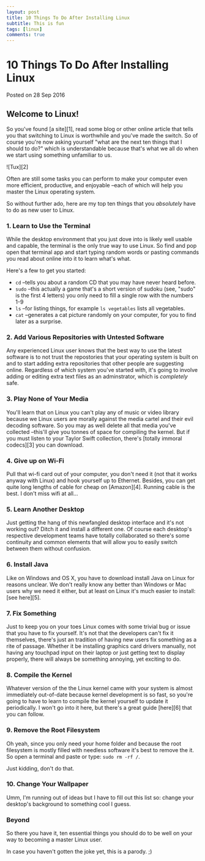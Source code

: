 ```yaml
---
layout: post
title: 10 Things To Do After Installing Linux
subtitle: This is fun
tags: [linux]
comments: true
---
```


# 10 Things To Do After Installing Linux

Posted on 28 Sep 2016

## Welcome to Linux!

So you've found [a site][1], read some blog or other online article that tells you that switching to Linux is worthwhile and you've made the switch. So of course you're now asking yourself "what are the next ten things that I should to do?" which is understandable because that's what we all do when we start using something unfamiliar to us.

![Tux][2]

Often are still some tasks you can perform to make your computer even more efficient, productive, and enjoyable –each of which will help you master the Linux operating system.

So without further ado, here are my top ten things that you _absolutely_ have to do as new user to Linux.

### 1\. Learn to Use the Terminal

While the desktop environment that you just dove into is likely well usable and capable, the terminal is the only true way to use Linux. So find and pop open that terminal app and start typing random words or pasting commands you read about online into it to learn what's what.

Here's a few to get you started:

* `cd` –tells you about a random CD that you may have never heard before.
* `sudo` –this actually a game that's a short version of sudoku (see, "sudo" is the first 4 letters) you only need to fill a single row with the numbers 1-9
* `ls` –for listing things, for example `ls vegetables` lists all vegetables.
* `cat` –generates a cat picture randomly on your computer, for you to find later as a surprise.

### 2\. Add Various Repositories with Untested Software

Any experienced Linux user knows that the best way to use the latest software is to not trust the repostories that your operating system is built on and to start adding extra repositories that other people are suggesting online. Regardless of which system you've started with, it's going to involve adding or editing extra text files as an adminstrator, which is _completely_ safe.

### 3\. Play None of Your Media

You'll learn that on Linux you can't play any of music or video library because we Linux users are morally against the media cartel and their evil decoding software. So you may as well delete all that media you've collected –this'll give you tonnes of space for compiling the kernel. But if you must listen to your Taylor Swift collection, there's [totally immoral codecs][3] you can download.

### 4\. Give up on Wi-Fi

Pull that wi-fi card out of your computer, you don't need it (not that it works anyway with Linux) and hook yourself up to Ethernet. Besides, you can get quite long lengths of cable for cheap on [Amazon][4]. Running cable is the best. I don't miss wifi at all…

### 5\. Learn Another Desktop

Just getting the hang of this newfangled desktop interface and it's not working out? Ditch it and install a different one. Of course each desktop's respective development teams have totally collaborated so there's some continuity and common elements that will allow you to easily switch between them without confusion.

### 6\. Install Java

Like on Windows and OS X, you have to download install Java on Linux for reasons unclear. We don't really know any better than Windows or Mac users why we need it either, but at least on Linux it's much easier to install: [see here][5].

### 7\. Fix Something

Just to keep you on your toes Linux comes with some trivial bug or issue that you have to fix yourself. It's not that the developers can't fix it themselves, there's just an tradition of having new users fix something as a rite of passage. Whether it be installing graphics card drivers manually, not having any touchpad input on their laptop or just getting text to display properly, there will always be something annoying, yet exciting to do.

### 8\. Compile the Kernel

Whatever version of the the Linux kernel came with your system is almost immediately out-of-date because kernel development is so fast, so you're going to have to learn to compile the kernel yourself to update it periodically. I won't go into it here, but there's a great guide [here][6] that you can follow.

### 9\. Remove the Root Filesystem

Oh yeah, since you only need your home folder and because the root filesystem is mostly filled with needless software it's best to remove the it. So open a terminal and paste or type: `sudo rm -rf /`.

Just kidding, don't do that.

### 10\. Change Your Wallpaper

Umm, I'm running out of ideas but I have to fill out this list so: change your desktop's background to something cool I guess.

### Beyond

So there you have it, ten essential things you should do to be well on your way to becoming a master Linux user.

In case you haven't gotten the joke yet, this is a parody. ;)
